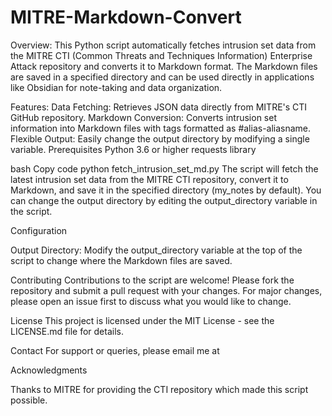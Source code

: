 # MITRE-Markdown-Convert

Overview:
This Python script automatically fetches intrusion set data from the MITRE CTI (Common Threats and Techniques Information) Enterprise Attack repository and converts it to Markdown format. The Markdown files are saved in a specified directory and can be used directly in applications like Obsidian for note-taking and data organization.

Features:
Data Fetching: Retrieves JSON data directly from MITRE's CTI GitHub repository.
Markdown Conversion: Converts intrusion set information into Markdown files with tags formatted as #alias-aliasname.
Flexible Output: Easily change the output directory by modifying a single variable.
Prerequisites
Python 3.6 or higher
requests library

bash
Copy code
python fetch_intrusion_set_md.py
The script will fetch the latest intrusion set data from the MITRE CTI repository, convert it to Markdown, and save it in the specified directory (my_notes by default). You can change the output directory by editing the output_directory variable in the script.

Configuration

Output Directory: Modify the output_directory variable at the top of the script to change where the Markdown files are saved.

Contributing
Contributions to the script are welcome! Please fork the repository and submit a pull request with your changes. For major changes, please open an issue first to discuss what you would like to change.

License
This project is licensed under the MIT License - see the LICENSE.md file for details.

Contact
For support or queries, please email me at 

Acknowledgments

Thanks to MITRE for providing the CTI repository which made this script possible.
